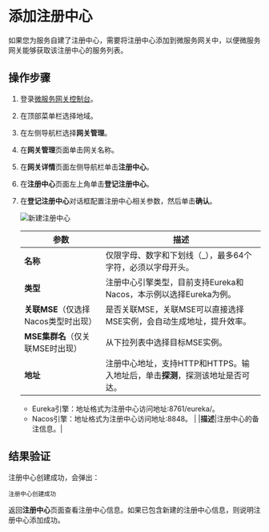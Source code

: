 # 添加注册中心

如果您为服务自建了注册中心，需要将注册中心添加到微服务网关中，以便微服务网关能够获取该注册中心的服务列表。

## 操作步骤

1.  登录[微服务网关控制台](https://microgw.console.aliyun.com/)。

2.  在顶部菜单栏选择地域。

3.  在左侧导航栏选择**网关管理**。

4.  在**网关管理**页面单击网关名称。

5.  在**网关详情**页面左侧导航栏单击**注册中心**。

6.  在**注册中心**页面左上角单击**登记注册中心**。

7.  在**登记注册中心**对话框配置注册中心相关参数，然后单击**确认**。

    ![新建注册中心](https://static-aliyun-doc.oss-accelerate.aliyuncs.com/assets/img/zh-CN/9161960061/p84661.png)

    |参数|描述|
    |--|--|
    |**名称**|仅限字母、数字和下划线（\_），最多64个字符，必须以字母开头。|
    |**类型**|注册中心引擎类型，目前支持Eureka和Nacos，本示例以选择Eureka为例。|
    |**关联MSE**（仅选择Nacos类型时出现）|是否关联MSE，关联MSE可以直接选择MSE实例，会自动生成地址，提升效率。|
    |**MSE集群名**（仅关联MSE时出现）|从下拉列表中选择目标MSE实例。|
    |**地址**|注册中心地址，支持HTTP和HTTPS。输入地址后，单击**探测**，探测该地址是否可达。

    -   Eureka引擎：地址格式为注册中心访问地址:8761/eureka/。
    -   Nacos引擎：地址格式为注册中心访问地址:8848。 |
    |**描述**|注册中心的备注信息。|


## 结果验证

注册中心创建成功，会弹出：

```
注册中心创建成功
```

返回**注册中心**页面查看注册中心信息。如果已包含新建的注册中心信息，则说明注册中心添加成功。

